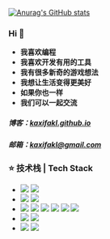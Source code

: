 [![Anurag's GitHub stats](https://github-readme-stats.vercel.app/api?username=kaxifakl&show_icons=true&theme=dark)](https://github.com/kaxifakl)


### Hi 👋 
- **我喜欢编程**
- **我喜欢开发有用的工具**
- **我有很多新奇的游戏想法**
- **我想让生活变得更美好**
- **如果你也一样**
- **我们可以一起交流**

##### 博客：[kaxifakl.github.io](https://kaxifakl.github.io/)
##### 邮箱：[kaxifakl@gmail.com](kaxifakl@gmail.com)

### ⭐ 技术栈 | Tech Stack
- ![](https://img.shields.io/badge/-Cocos-orange?style=flat&logo=Cocos)
  ![](https://img.shields.io/badge/-Unity-orange?style=flat&logo=Unity)
- ![](https://img.shields.io/badge/-JavaScript-green?style=flat&logo=JavaScript)
  ![](https://img.shields.io/badge/-TypeScript-green?style=flat&logo=TypeScript)
- ![](https://img.shields.io/badge/-CSharp-red?style=flat&logo=CSharp)
  ![](https://img.shields.io/badge/-Go-red?style=flat&logo=Go)
  ![](https://img.shields.io/badge/-Lua-red?style=flat&logo=Lua)
  ![](https://img.shields.io/badge/-Python-red?style=flat&logo=Python)
  ![](https://img.shields.io/badge/-Cpp-red?style=flat&logo=CPlusPlus)
  ![](https://img.shields.io/badge/-Java-red?style=flat&logo=Java)
- ![](https://img.shields.io/badge/-HTML-blue?style=flat&logo=html5)
  ![](https://img.shields.io/badge/-Vue-blue?style=flat&logo=Vue.js)
- ![](https://img.shields.io/badge/-PS-blue?style=flat&logo=AdobePhotoshop)
  ![](https://img.shields.io/badge/-PR-blue?style=flat&logo=AdobePremierePro)
